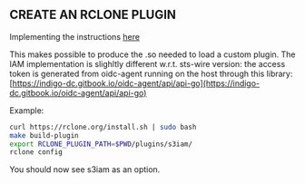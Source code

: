 ## CREATE AN RCLONE PLUGIN

Implementing the instructions [here](https://github.com/rclone/rclone/blob/5b84adf3b983f6208341ebcbbc3f8b3fbfccdb97/CONTRIBUTING.md#writing-a-plugin)

This makes possible to produce the .so needed to load a custom plugin. The IAM implementation is slighltly different w.r.t. sts-wire version: the access token is generated from oidc-agent running on the host through this library: [https://indigo-dc.gitbook.io/oidc-agent/api/api-go](https://indigo-dc.gitbook.io/oidc-agent/api/api-go)


Example:

```bash
curl https://rclone.org/install.sh | sudo bash
make build-plugin
export RCLONE_PLUGIN_PATH=$PWD/plugins/s3iam/
rclone config
```

You should now see s3iam as an option.